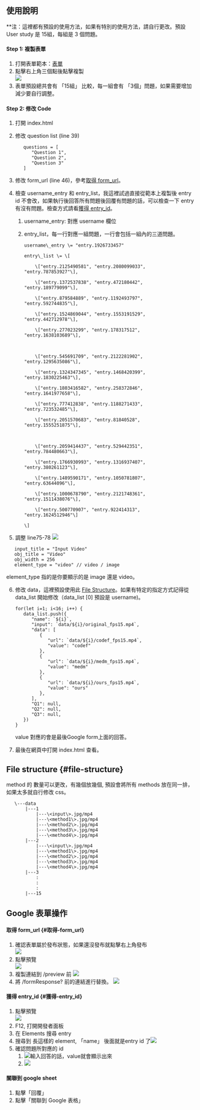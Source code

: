 ## 使用說明

\*\*注：這裡都有預設的使用方法，如果有特別的使用方法，請自行更改。預設 User study 是 15組，每組是 3 個問題。

#### Step 1: 複製表單

1. 打開表單範本：[表單](https://docs.google.com/forms/d/18yBXuKOFk8XCy2NeepPUiuhdJIylsUyY_xSze_hGnnA/edit)  
2. 點擊右上角三個點後點擊複製  
   ![](readme_imgs/copy.png) 
3. 表單預設總共會有 「15組」 比較，每一組會有 「3個」問題，如果需要增加減少要自行調整。

#### Step 2: 修改 Code

1. 打開 index.html  
2. 修改 question list (line 39\)  
   ```
      questions = [  
         "Question 1",  
         "Question 2",  
         "Question 3"  
      ]  
   ```
     
3. 修改 form\_url (line 46)，參考[取得 form\_url](#取得-form_url)。  
4. 檢查 username\_entry 和 entry\_list，我這裡試過直接從範本上複製後 entry id 不會改，如果執行後回答所有問題後回覆有問題的話，可以檢查一下 entry 有沒有問題。檢查方式請看[獲得 entry\_id](#獲得-entry_id)。  
   1. username\_entry: 對應 username 欄位  
   2. entry\_list，每一行對應一組問題，一行會包括一組內的三道問題。

          username\_entry \= "entry.1926733457"

          entry\_list \= \[

              \["entry.2125490581", "entry.2080099033", "entry.787853927"\],

              \["entry.1372537838", "entry.472180442", "entry.189779099"\],

              \["entry.879584889", "entry.1192493797", "entry.592744835"\],

              \["entry.1524869044", "entry.1553191529", "entry.442712978"\],

              \["entry.277023299", "entry.178317512", "entry.1638103689"\],

   

              \["entry.545691709", "entry.2122281902", "entry.1295635086"\],

              \["entry.1324347345", "entry.1468420399", "entry.1830225463"\],

              \["entry.1803416582", "entry.258372846", "entry.1641977658"\],

              \["entry.777412838", "entry.1188271433", "entry.723532485"\],

              \["entry.2051570683", "entry.81840528", "entry.1555251875"\],

   

              \["entry.2059414437", "entry.529442351", "entry.784480663"\],

              \["entry.1766930993", "entry.1316937407", "entry.380261123"\],

              \["entry.1489590171", "entry.1050781807", "entry.63644096"\],

              \["entry.1000678790", "entry.2121748361", "entry.1511438076"\],

              \["entry.500770907", "entry.922414313", "entry.1624512946"\]

          \]

   

5. 調整 line75-78 ![](readme_imgs/example.png)
```
   input_title = "Input Video"
   obj_title = "Video"
   obj_width = 256
   element_type = "video" // video / image
```
   element\_type 指的是你要顯示的是 image 還是 video。  

6. 修改 data，這裡預設使用此 [File Structure](#file-structure)。如果有特定的指定方式記得從 data\_list 開始修改（data\_list \[0\] 預設是 username)。  
   ```
   for(let i=1; i<16; i++) {
      data_list.push({
         "name": `${i}`,
         "input": `data/${i}/original_fps15.mp4`,
         "data": [
            {
               "url": `data/${i}/codef_fps15.mp4`,
               "value": "codef"
            },
            {
               "url": `data/${i}/medm_fps15.mp4`,
               "value": "medm"
            },
            {
               "url": `data/${i}/ours_fps15.mp4`,
               "value": "ours"
            },
         ],
         "Q1": null,
         "Q2": null,
         "Q3": null,
      })
   }
   ```
   value 對應的會是最後Google form上面的回答。 
 
7. 最後在網頁中打開 index.html 查看。

## File structure {#file-structure}

method 的 數量可以更改，有幾個放幾個, 預設會將所有 methods 放在同一排，如果太多就自行修改 css。  
```
   \---data  
       |---1  
           |---\<input\>.jpg/mp4  
           |---\<method1\>.jpg/mp4  
           |---\<method2\>.jpg/mp4  
           |---\<method3\>.jpg/mp4  
           |---\<method4\>.jpg/mp4  
       |---2  
           |---\<input\>.jpg/mp4  
           |---\<method1\>.jpg/mp4  
           |---\<method2\>.jpg/mp4  
           |---\<method3\>.jpg/mp4  
           |---\<method4\>.jpg/mp4  
       |---3  
           :  
           :  
           :  
       |---15
```

## Google 表單操作

#### 取得 form\_url {#取得-form_url}

1. 確認表單屬於發布狀態，如果還沒發布就點擊右上角發布  
   ![](readme_imgs/post.png)
2. 點擊預覽  
   ![](readme_imgs/preview.png)
3. 複製連結到 /preview 前
   ![](readme_imgs/form_url.png)
4. 將 /formResponse? 前的連結進行替換。
   ![](readme_imgs/change_form_url.png)


#### 獲得 entry\_id {#獲得-entry_id}

1. 點擊預覽  
   ![](readme_imgs/preview.png)
2. F12, 打開開發者面板  
3. 在 Elements 搜尋 entry  
4. 搜尋到 長這樣的 element, 「name」 後面就是entry id 了![](readme_imgs/entries.png)
5. 確認問題所對應的 id  
   1. ![](readme_imgs/entry_example1.png)輸入回答的話，value就會顯示出來  
   2. ![](readme_imgs/entry_example2.png)

#### 關聯到 google sheet

1. 點擊「回覆」  
2. 點擊「關聯到 Google 表格」
